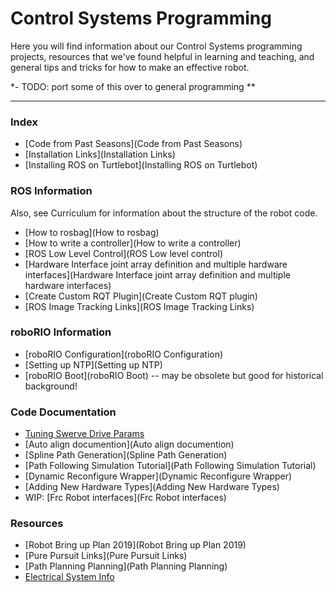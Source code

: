 #  Control Systems Programming # 

Here you will find information about our Control Systems programming projects, resources that we've found helpful in learning and teaching, and general tips and tricks for how to make an effective robot.

*- TODO: port some of this over to general programming **

-------------------

###  Index ### 
  - [Code from Past Seasons](Code from Past Seasons)
  - [Installation Links](Installation Links)
  - [Installing ROS on Turtlebot](Installing ROS on Turtlebot)


###  ROS Information ### 
Also, see Curriculum for information about the structure of the robot code.

  - [How to rosbag](How to rosbag)
  - [How to write a controller](How to write a controller)
  - [ROS Low Level Control](ROS Low level control)
  - [Hardware Interface joint array definition and multiple hardware interfaces](Hardware Interface joint array definition and multiple hardware interfaces)
  - [Create Custom RQT Plugin](Create Custom RQT plugin)
  - [ROS Image Tracking Links](ROS Image Tracking Links)
###  roboRIO Information ### 
  - [roboRIO Configuration](roboRIO Configuration)
  - [Setting up NTP](Setting up NTP)
  - [roboRIO Boot](roboRIO Boot) -- may be obsolete but good for historical background!

###  Code Documentation ### 
  - [Tuning Swerve Drive Params](https://docs.google.com/document/d/17gLm9YdZ8Avzoh4NhzitCG84_7Y4HWVrUx6aloSfBrA/edit?usp=sharing)
  - [Auto align documention](Auto align documention)
  - [Spline Path Generation](Spline Path Generation)
  - [Path Following Simulation Tutorial](Path Following Simulation Tutorial)
  - [Dynamic Reconfigure Wrapper](Dynamic Reconfigure Wrapper)
  - [Adding New Hardware Types](Adding New Hardware Types)
  - WIP: [Frc Robot interfaces](Frc Robot interfaces)
###  Resources ### 
  - [Robot Bring up Plan 2019](Robot Bring up Plan 2019)
  - [Pure Pursuit Links](Pure Pursuit Links)
  - [Path Planning Planning](Path Planning Planning)
  - [Electrical System Info](mechanical:systems:electrical)
